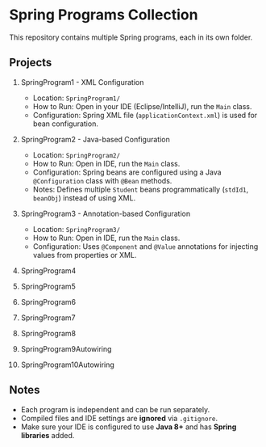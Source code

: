 # Spring Programs Collection

This repository contains multiple Spring programs, each in its own folder.

## Projects

1. SpringProgram1 - XML Configuration  
   - Location: `SpringProgram1/`  
   - How to Run: Open in your IDE (Eclipse/IntelliJ), run the `Main` class.  
   - Configuration: Spring XML file (`applicationContext.xml`) is used for bean configuration.

2. SpringProgram2 - Java-based Configuration  
   - Location: `SpringProgram2/`  
   - How to Run: Open in IDE, run the `Main` class.  
   - Configuration: Spring beans are configured using a Java `@Configuration` class with `@Bean` methods.  
   - Notes: Defines multiple `Student` beans programmatically (`stdId1`, `beanObj`) instead of using XML.

3. SpringProgram3 - Annotation-based Configuration  
   - Location: `SpringProgram3/`  
   - How to Run: Open in IDE, run the `Main` class.  
   - Configuration: Uses `@Component` and `@Value` annotations for injecting values from properties or XML.
  
4. SpringProgram4
5. SpringProgram5
6. SpringProgram6
7. SpringProgram7
8. SpringProgram8
9. SpringProgram9Autowiring
10. SpringProgram10Autowiring

## Notes

- Each program is independent and can be run separately.  
- Compiled files and IDE settings are **ignored** via `.gitignore`.  
- Make sure your IDE is configured to use **Java 8+** and has **Spring libraries** added.
